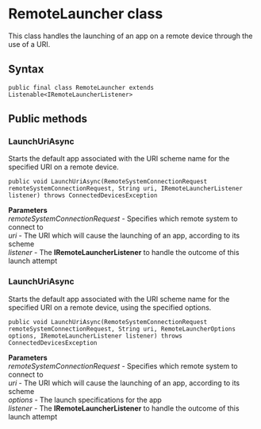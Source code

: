 # RemoteLauncher class
This class handles the launching of an app on a remote device through the use of a URI.

## Syntax
`public final class RemoteLauncher extends Listenable<IRemoteLauncherListener>`

## Public methods

### LaunchUriAsync
Starts the default app associated with the URI scheme name for the specified URI on a remote device.

`public void LaunchUriAsync(RemoteSystemConnectionRequest remoteSystemConnectionRequest, String uri, IRemoteLauncherListener listener) throws ConnectedDevicesException`

**Parameters**  
*remoteSystemConnectionRequest* - Specifies which remote system to connect to  
*uri* - The URI which will cause the launching of an app, according to its scheme  
*listener* - The **IRemoteLauncherListener** to handle the outcome of this launch attempt

### LaunchUriAsync
Starts the default app associated with the URI scheme name for the specified URI on a remote device, using the specified options.

`public void LaunchUriAsync(RemoteSystemConnectionRequest remoteSystemConnectionRequest, String uri, RemoteLauncherOptions options, IRemoteLauncherListener listener) throws ConnectedDevicesException`

**Parameters**  
*remoteSystemConnectionRequest* - Specifies which remote system to connect to  
*uri* - The URI which will cause the launching of an app, according to its scheme  
*options* - The launch specifications for the app  
*listener* - The **IRemoteLauncherListener** to handle the outcome of this launch attempt